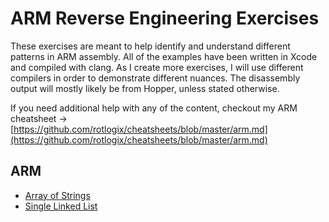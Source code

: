 # ARM Reverse Engineering Exercises

These exercises are meant to help identify and understand different patterns in ARM assembly.  All of the examples have been written in Xcode and compiled with clang.  As I create more exercises, I will use different compilers in order to demonstrate different nuances.  The disassembly output will mostly likely be from Hopper, unless stated otherwise.

If you need additional help with any of the content, checkout my ARM cheatsheet -> [https://github.com/rotlogix/cheatsheets/blob/master/arm.md](https://github.com/rotlogix/cheatsheets/blob/master/arm.md)

## ARM 

- [Array of Strings](https://github.com/rotlogix/Exercises/blob/master/arm/array_of_strings_arm.md) 
- [Single Linked List](https://github.com/rotlogix/Exercises/blob/master/arm/single_linked_list_01_arm.md) 
